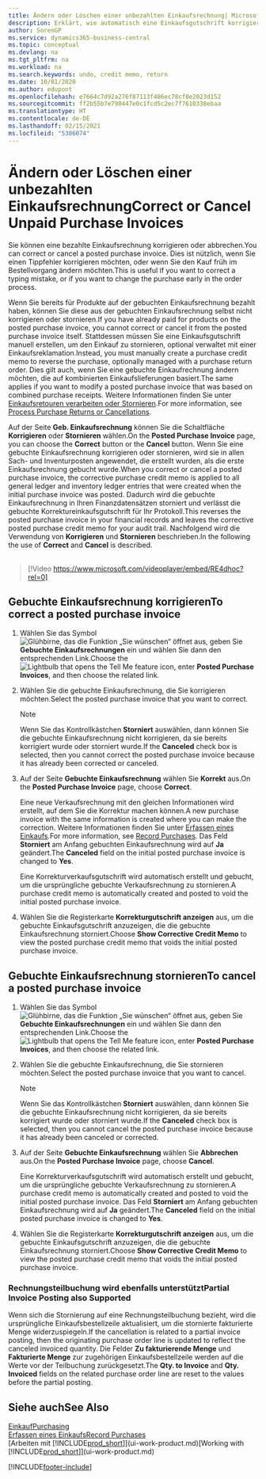 ```yaml
---
title: Ändern oder Löschen einer unbezahlten Einkaufsrechnung| Microsoft Docs
description: Erklärt, wie automatisch eine Einkaufsgutschrift korrigiert, abgebrochen oder rückgängig gemacht wird und eine gebuchte Einkaufsrechnung erstellt wird.
author: SorenGP
ms.service: dynamics365-business-central
ms.topic: conceptual
ms.devlang: na
ms.tgt_pltfrm: na
ms.workload: na
ms.search.keywords: undo, credit memo, return
ms.date: 10/01/2020
ms.author: edupont
ms.openlocfilehash: e7664c7d92a276f87113f486ec78cf8e2023d152
ms.sourcegitcommit: ff2b55b7e790447e0c1fcd5c2ec7f7610338ebaa
ms.translationtype: HT
ms.contentlocale: de-DE
ms.lasthandoff: 02/15/2021
ms.locfileid: "5386074"
---
```

# <a name="correct-or-cancel-unpaid-purchase-invoices"></a><span data-ttu-id="5f62d-103">Ändern oder Löschen einer unbezahlten Einkaufsrechnung</span><span class="sxs-lookup"><span data-stu-id="5f62d-103">Correct or Cancel Unpaid Purchase Invoices</span></span>

<span data-ttu-id="5f62d-104">Sie können eine bezahlte Einkaufsrechnung korrigieren oder abbrechen.</span><span class="sxs-lookup"><span data-stu-id="5f62d-104">You can correct or cancel a posted purchase invoice.</span></span> <span data-ttu-id="5f62d-105">Dies ist nützlich, wenn Sie einen Tippfehler korrigieren möchten, oder wenn Sie den Kauf früh im Bestellvorgang ändern möchten.</span><span class="sxs-lookup"><span data-stu-id="5f62d-105">This is useful if you want to correct a typing mistake, or if you want to change the purchase early in the order process.</span></span>

<span data-ttu-id="5f62d-106">Wenn Sie bereits für Produkte auf der gebuchten Einkaufsrechnung bezahlt haben, können Sie diese aus der gebuchten Einkaufsrechnung selbst nicht korrigieren oder stornieren.</span><span class="sxs-lookup"><span data-stu-id="5f62d-106">If you have already paid for products on the posted purchase invoice, you cannot correct or cancel it from the posted purchase invoice itself.</span></span> <span data-ttu-id="5f62d-107">Stattdessen müssen Sie eine Einkaufsgutschrift manuell erstellen, um den Einkauf zu stornieren, optional verwaltet mit einer Einkaufsreklamation.</span><span class="sxs-lookup"><span data-stu-id="5f62d-107">Instead, you must manually create a purchase credit memo to reverse the purchase, optionally managed with a purchase return order.</span></span> <span data-ttu-id="5f62d-108">Dies gilt auch, wenn Sie eine gebuchte Einkaufrechnung ändern möchten, die auf kombinierten Einkaufslieferungen basiert.</span><span class="sxs-lookup"><span data-stu-id="5f62d-108">The same applies if you want to modify a posted purchase invoice that was based on combined purchase receipts.</span></span> <span data-ttu-id="5f62d-109">Weitere Informationen finden Sie unter [Einkaufsretouren verarbeiten oder Stornieren](purchasing-how-process-purchase-returns-cancellations.md).</span><span class="sxs-lookup"><span data-stu-id="5f62d-109">For more information, see [Process Purchase Returns or Cancellations](purchasing-how-process-purchase-returns-cancellations.md).</span></span>

<span data-ttu-id="5f62d-110">Auf der Seite **Geb. Einkaufsrechnung** können Sie die Schaltfläche **Korrigieren** oder **Stornieren** wählen.</span><span class="sxs-lookup"><span data-stu-id="5f62d-110">On the **Posted Purchase Invoice** page, you can choose the **Correct** button or the **Cancel** button.</span></span> <span data-ttu-id="5f62d-111">Wenn Sie eine gebuchte Einkaufsrechnung korrigieren oder stornieren, wird sie in allen Sach- und Inventurposten angewendet, die erstellt wurden, als die erste Einkaufsrechnung gebucht wurde.</span><span class="sxs-lookup"><span data-stu-id="5f62d-111">When you correct or cancel a posted purchase invoice, the corrective purchase credit memo is applied to all general ledger and inventory ledger entries that were created when the initial purchase invoice was posted.</span></span> <span data-ttu-id="5f62d-112">Dadurch wird die gebuchte Einkaufsrechnung in Ihren Finanzdatensätzen storniert und verlässt die gebuchte Korrektureinkaufsgutschrift für Ihr Protokoll.</span><span class="sxs-lookup"><span data-stu-id="5f62d-112">This reverses the posted purchase invoice in your financial records and leaves the corrective posted purchase credit memo for your audit trail.</span></span> <span data-ttu-id="5f62d-113">Nachfolgend wird die Verwendung von **Korrigieren** und **Stornieren** beschrieben.</span><span class="sxs-lookup"><span data-stu-id="5f62d-113">In the following the use of **Correct** and **Cancel** is described.</span></span>
<br><br>
> [!Video https://www.microsoft.com/videoplayer/embed/RE4dhoc?rel=0]

## <a name="to-correct-a-posted-purchase-invoice"></a><span data-ttu-id="5f62d-114">Gebuchte Einkaufsrechnung korrigieren</span><span class="sxs-lookup"><span data-stu-id="5f62d-114">To correct a posted purchase invoice</span></span>
1. <span data-ttu-id="5f62d-115">Wählen Sie das Symbol ![Glühbirne, das die Funktion „Sie wünschen“ öffnet](media/ui-search/search_small.png "Was möchten Sie tun?") aus, geben Sie **Gebuchte Einkaufsrechnungen** ein und wählen Sie dann den entsprechenden Link.</span><span class="sxs-lookup"><span data-stu-id="5f62d-115">Choose the ![Lightbulb that opens the Tell Me feature](media/ui-search/search_small.png "Tell me what you want to do") icon, enter **Posted Purchase Invoices**, and then choose the related link.</span></span>  
2. <span data-ttu-id="5f62d-116">Wählen Sie die gebuchte Einkaufsrechnung, die Sie korrigieren möchten.</span><span class="sxs-lookup"><span data-stu-id="5f62d-116">Select the posted purchase invoice that you want to correct.</span></span>  

    > [!NOTE]  
    >   <span data-ttu-id="5f62d-117">Wenn Sie das Kontrollkästchen **Storniert** auswählen, dann können Sie die gebuchte Einkaufsrechnung nicht korrigieren, da sie bereits korrigiert wurde oder storniert wurde.</span><span class="sxs-lookup"><span data-stu-id="5f62d-117">If the **Canceled** check box is selected, then you cannot correct the posted purchase invoice because it has already been corrected or canceled.</span></span>
3. <span data-ttu-id="5f62d-118">Auf der Seite **Gebuchte Einkaufsrechnung** wählen Sie **Korrekt** aus.</span><span class="sxs-lookup"><span data-stu-id="5f62d-118">On the **Posted Purchase Invoice** page, choose **Correct**.</span></span>

    <span data-ttu-id="5f62d-119">Eine neue Verkaufsrechnung mit den gleichen Informationen wird erstellt, auf dem Sie die Korrektur machen können.</span><span class="sxs-lookup"><span data-stu-id="5f62d-119">A new purchase invoice with the same information is created where you can make the correction.</span></span> <span data-ttu-id="5f62d-120">Weitere Informationen finden Sie unter [Erfassen eines Einkaufs](purchasing-how-record-purchases.md).</span><span class="sxs-lookup"><span data-stu-id="5f62d-120">For more information, see [Record Purchases](purchasing-how-record-purchases.md).</span></span> <span data-ttu-id="5f62d-121">Das Feld **Storniert** am Anfang gebuchten Einkaufsrechnung wird auf **Ja** geändert.</span><span class="sxs-lookup"><span data-stu-id="5f62d-121">The **Canceled** field on the initial posted purchase invoice is changed to **Yes**.</span></span>

    <span data-ttu-id="5f62d-122">Eine Korrekturverkaufsgutschrift wird automatisch erstellt und gebucht, um die ursprüngliche gebuchte Verkaufsrechnung zu stornieren.</span><span class="sxs-lookup"><span data-stu-id="5f62d-122">A purchase credit memo is automatically created and posted to void the initial posted purchase invoice.</span></span>
4. <span data-ttu-id="5f62d-123">Wählen Sie die Registerkarte **Korrekturgutschrift anzeigen** aus, um die gebuchte Einkaufsgutschrift anzuzeigen, die die gebuchte Einkaufsrechnung storniert.</span><span class="sxs-lookup"><span data-stu-id="5f62d-123">Choose **Show Corrective Credit Memo** to view the posted purchase credit memo that voids the initial posted purchase invoice.</span></span>

## <a name="to-cancel-a-posted-purchase-invoice"></a><span data-ttu-id="5f62d-124">Gebuchte Einkaufsrechnung stornieren</span><span class="sxs-lookup"><span data-stu-id="5f62d-124">To cancel a posted purchase invoice</span></span>
1. <span data-ttu-id="5f62d-125">Wählen Sie das Symbol ![Glühbirne, das die Funktion „Sie wünschen“ öffnet](media/ui-search/search_small.png "Was möchten Sie tun?") aus, geben Sie **Gebuchte Einkaufsrechnungen** ein und wählen Sie dann den entsprechenden Link.</span><span class="sxs-lookup"><span data-stu-id="5f62d-125">Choose the ![Lightbulb that opens the Tell Me feature](media/ui-search/search_small.png "Tell me what you want to do") icon, enter **Posted Purchase Invoices**, and then choose the related link.</span></span>  
2. <span data-ttu-id="5f62d-126">Wählen Sie die gebuchte Einkaufsrechnung, die Sie stornieren möchten.</span><span class="sxs-lookup"><span data-stu-id="5f62d-126">Select the posted purchase invoice that you want to cancel.</span></span>

    > [!NOTE]  
    >   <span data-ttu-id="5f62d-127">Wenn Sie das Kontrollkästchen **Storniert** auswählen, dann können Sie die gebuchte Einkaufsrechnung nicht korrigieren, da sie bereits korrigiert wurde oder storniert wurde.</span><span class="sxs-lookup"><span data-stu-id="5f62d-127">If the **Canceled** check box is selected, then you cannot cancel the posted purchase invoice because it has already been canceled or corrected.</span></span>
3. <span data-ttu-id="5f62d-128">Auf der Seite **Gebuchte Einkaufsrechnung** wählen Sie **Abbrechen** aus.</span><span class="sxs-lookup"><span data-stu-id="5f62d-128">On the **Posted Purchase Invoice** page, choose **Cancel**.</span></span>

    <span data-ttu-id="5f62d-129">Eine Korrekturverkaufsgutschrift wird automatisch erstellt und gebucht, um die ursprüngliche gebuchte Verkaufsrechnung zu stornieren.</span><span class="sxs-lookup"><span data-stu-id="5f62d-129">A purchase credit memo is automatically created and posted to void the initial posted purchase invoice.</span></span> <span data-ttu-id="5f62d-130">Das Feld **Storniert** am Anfang gebuchten Einkaufsrechnung wird auf **Ja** geändert.</span><span class="sxs-lookup"><span data-stu-id="5f62d-130">The **Canceled** field on the initial posted purchase invoice is changed to **Yes**.</span></span>
4. <span data-ttu-id="5f62d-131">Wählen Sie die Registerkarte **Korrekturgutschrift anzeigen** aus, um die gebuchte Einkaufsgutschrift anzuzeigen, die die gebuchte Einkaufsrechnung storniert.</span><span class="sxs-lookup"><span data-stu-id="5f62d-131">Choose **Show Corrective Credit Memo** to view the posted purchase credit memo that voids the initial posted purchase invoice.</span></span>

### <a name="partial-invoice-posting-also-supported"></a><span data-ttu-id="5f62d-132">Rechnungsteilbuchung wird ebenfalls unterstützt</span><span class="sxs-lookup"><span data-stu-id="5f62d-132">Partial Invoice Posting also Supported</span></span>
<span data-ttu-id="5f62d-133">Wenn sich die Stornierung auf eine Rechnungsteilbuchung bezieht, wird die ursprüngliche Einkaufsbestellzeile aktualisiert, um die stornierte fakturierte Menge widerzuspiegeln.</span><span class="sxs-lookup"><span data-stu-id="5f62d-133">If the cancellation is related to a partial invoice posting, then the originating purchase order line is updated to reflect the canceled invoiced quantity.</span></span> <span data-ttu-id="5f62d-134">Die Felder **Zu fakturierende Menge** und **Fakturierte Menge** zur zugehörigen Einkaufsbestellzeile werden auf die Werte vor der Teilbuchung zurückgesetzt.</span><span class="sxs-lookup"><span data-stu-id="5f62d-134">The **Qty. to Invoice** and **Qty. Invoiced** fields on the related purchase order line are reset to the values before the partial posting.</span></span>

## <a name="see-also"></a><span data-ttu-id="5f62d-135">Siehe auch</span><span class="sxs-lookup"><span data-stu-id="5f62d-135">See Also</span></span>
[<span data-ttu-id="5f62d-136">Einkauf</span><span class="sxs-lookup"><span data-stu-id="5f62d-136">Purchasing</span></span>](purchasing-manage-purchasing.md)  
[<span data-ttu-id="5f62d-137">Erfassen eines Einkaufs</span><span class="sxs-lookup"><span data-stu-id="5f62d-137">Record Purchases</span></span>](purchasing-how-record-purchases.md)  
<span data-ttu-id="5f62d-138">[Arbeiten mit [!INCLUDE[prod_short](includes/prod_short.md)]](ui-work-product.md)</span><span class="sxs-lookup"><span data-stu-id="5f62d-138">[Working with [!INCLUDE[prod_short](includes/prod_short.md)]](ui-work-product.md)</span></span>


[!INCLUDE[footer-include](includes/footer-banner.md)]